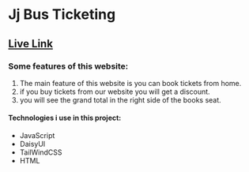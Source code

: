 # Jj Bus Ticketing

## <a href="https://md-sufian-jidan.github.io/restart-jj-bus-ticket/" target="_blank">Live Link</a>

### Some features of this website:

1) The main feature of this website is you can book tickets from home.
2) if you buy tickets from our website you will get a discount.
3) you will see the grand total in the right side of the books seat.

#### Technologies i use in this project:
- JavaScript
- DaisyUI
- TailWindCSS
- HTML
